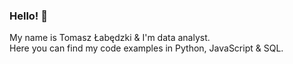 ### Hello! 👋

My name is Tomasz Łabędzki & I'm data analyst.  
Here you can find my code examples in Python, JavaScript & SQL.
